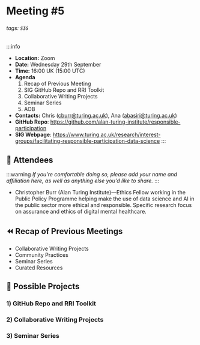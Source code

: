 # Meeting #5

###### tags: `SIG`

:::info
- **Location:** Zoom
- **Date:** Wednesday 29th September
- **Time:** 16:00 UK (15:00 UTC)
- **Agenda**
    1. Recap of Previous Meeting
    2. SIG GitHub Repo and RRI Toolkit
    3. Collaborative Writing Projects
    4. Seminar Series
    5. AOB
- **Contacts:** Chris (<cburr@turing.ac.uk>), Ana (<abasiri@turing.ac.uk>)
- **GitHub Repo**: https://github.com/alan-turing-institute/responsible-participation
- **SIG Webpage**: https://www.turing.ac.uk/research/interest-groups/facilitating-responsible-participation-data-science
:::

## :busts_in_silhouette: Attendees

:::warning
*If you're comfortable doing so, please add your name and affiliation here, as well as anything else you'd like to share.*
:::

- Christopher Burr (Alan Turing Institute)—Ethics Fellow working in the Public Policy Programme helping make the use of data science and AI in the public sector more ethical and responsible. Specific research focus on assurance and ethics of digital mental healthcare. 

## :rewind: Recap of Previous Meetings

- Collaborative Writing Projects
- Community Practices
- Seminar Series
- Curated Resources

## :file_folder: Possible Projects

<!--This section is for members to suggest projects that the group could engage with. Please add to the list.-->

### 1) GitHub Repo and RRI Toolkit

### 2) Collaborative Writing Projects

### 3) Seminar Series


